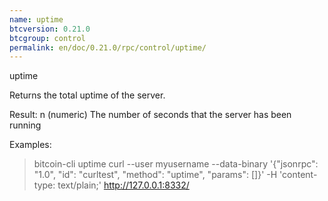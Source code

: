 ```yaml
---
name: uptime
btcversion: 0.21.0
btcgroup: control
permalink: en/doc/0.21.0/rpc/control/uptime/
---
```


uptime

Returns the total uptime of the server.

Result:
n    (numeric) The number of seconds that the server has been running

Examples:
> bitcoin-cli uptime 
> curl --user myusername --data-binary '{"jsonrpc": "1.0", "id": "curltest", "method": "uptime", "params": []}' -H 'content-type: text/plain;' http://127.0.0.1:8332/


